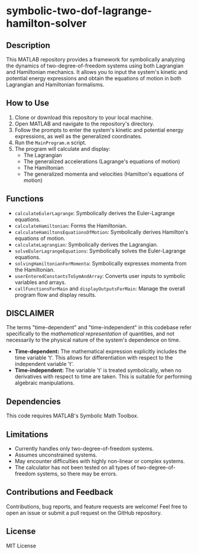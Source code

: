 # symbolic-two-dof-lagrange-hamilton-solver

## Description

This MATLAB repository provides a framework for symbolically analyzing the dynamics of two-degree-of-freedom systems using both Lagrangian and Hamiltonian mechanics. It allows you to input the system's kinetic and potential energy expressions and obtain the equations of motion in both Lagrangian and Hamiltonian formalisms.

## How to Use

1. Clone or download this repository to your local machine.
2. Open MATLAB and navigate to the repository's directory.
3. Follow the prompts to enter the system's kinetic and potential energy expressions, as well as the generalized coordinates.
4. Run the `MainProgram.m` script.
5. The program will calculate and display:
   - The Lagrangian
   - The generalized accelerations (Lagrange's equations of motion)
   - The Hamiltonian
   - The generalized momenta and velocities (Hamilton's equations of motion)

## Functions

- `calculateEulerLagrange`: Symbolically derives the Euler-Lagrange equations.
- `calculateHamiltonian`: Forms the Hamiltonian.
- `calculateHamiltonsEquationsOfMotion`: Symbolically derives Hamilton's equations of motion.
- `calculateLagrangian`: Symbolically derives the Lagrangian.
- `solveEulerLagrangeEquations`: Symbolically solves the Euler-Lagrange equations.
- `solvingHamiltonianForMomenta`: Symbolically expresses momenta from the Hamiltonian.
- `userEnteredConstantsToSymAndArray`: Converts user inputs to symbolic variables and arrays.
- `callFunctionsForMain` and `displayOutputsForMain`: Manage the overall program flow and display results.

## DISCLAIMER

The terms "time-dependent" and "time-independent" in this codebase refer specifically to the *mathematical representation* of quantities, and not necessarily to the physical nature of the system's dependence on time.

* **Time-dependent:** The mathematical expression explicitly includes the time variable 't'. This allows for differentiation with respect to the independent variable 't'.
* **Time-independent:** The variable 't' is treated symbolically, when no derivatives with respect to time are taken. This is suitable for performing algebraic manipulations.

## Dependencies

This code requires MATLAB's Symbolic Math Toolbox.

## Limitations

- Currently handles only two-degree-of-freedom systems.
- Assumes unconstrained systems.
- May encounter difficulties with highly non-linear or complex systems.
- The calculator has not been tested on all types of two-degree-of-freedom systems, so there may be errors.

## Contributions and Feedback

Contributions, bug reports, and feature requests are welcome! Feel free to open an issue or submit a pull request on the GitHub repository.

## License

MIT License 
